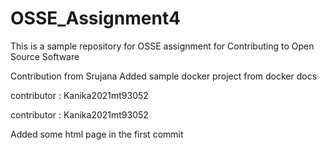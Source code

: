 # OSSE_Assignment4
This is a sample repository for OSSE assignment for Contributing to Open Source Software


Contribution from Srujana
Added sample docker project from docker docs

contributor : Kanika2021mt93052


contributor : Kanika2021mt93052

Added some html page in the first commit


